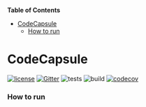 <!-- START doctoc generated TOC please keep comment here to allow auto update -->
<!-- DON'T EDIT THIS SECTION, INSTEAD RE-RUN doctoc TO UPDATE -->
**Table of Contents**

- [CodeCapsule](#codecapsule)
    - [How to run](#how-to-run)

<!-- END doctoc generated TOC please keep comment here to allow auto update -->

# CodeCapsule

[![license](https://img.shields.io/badge/license-MIT-blue.svg)](https://github.com/omarabid/rust-starter/blob/master/LICENSE)  [![Gitter](https://badges.gitter.im/rust-starter/community.svg)](https://gitter.im/rust-starter/community?utm_source=badge&utm_medium=badge&utm_campaign=pr-badge)
![tests](https://github.com/omarabid/rust-starter/workflows/tests/badge.svg)
![build](https://github.com/omarabid/rust-starter/workflows/build/badge.svg)
[![codecov](https://codecov.io/gh/rust-starter/rust-starter/branch/master/graph/badge.svg)](https://codecov.io/gh/rust-starter/rust-starter)


### How to run 
